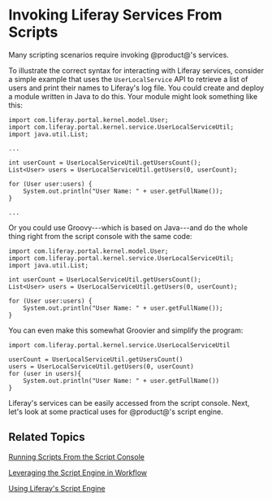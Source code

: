 # Invoking Liferay Services From Scripts [](id=invoking-liferay-services-from-scripts)

Many scripting scenarios require invoking @product@'s services.

To illustrate the correct syntax for interacting with Liferay services, consider
a simple example that uses the `UserLocalService` API to retrieve a list of
users and print their names to Liferay's log file. You could create and deploy 
a module written in Java to do this. Your module might look something like this:

    import com.liferay.portal.kernel.model.User;
    import com.liferay.portal.kernel.service.UserLocalServiceUtil;
    import java.util.List;

    ...
                
    int userCount = UserLocalServiceUtil.getUsersCount();
    List<User> users = UserLocalServiceUtil.getUsers(0, userCount);
    
    for (User user:users) {
        System.out.println("User Name: " + user.getFullName());
    }

    ...

Or you could use Groovy---which is based on Java---and do the whole thing right from the script console with the same code:

    import com.liferay.portal.kernel.model.User;
    import com.liferay.portal.kernel.service.UserLocalServiceUtil;
    import java.util.List;

    int userCount = UserLocalServiceUtil.getUsersCount();
    List<User> users = UserLocalServiceUtil.getUsers(0, userCount);
    
    for (User user:users) {
        System.out.println("User Name: " + user.getFullName());
    } 
 
You can even make this somewhat Groovier and simplify the program:

    import com.liferay.portal.kernel.service.UserLocalServiceUtil

    userCount = UserLocalServiceUtil.getUsersCount()
    users = UserLocalServiceUtil.getUsers(0, userCount)
    for (user in users){
        System.out.println("User Name: " + user.getFullName())
    }
 
Liferay's services can be easily accessed from the script console. Next, let's
look at some practical uses for @product@'s script engine.

## Related Topics [](id=related-topics)

[Running Scripts From the Script Console](/discover/portal/-/knowledge_base/7-0/running-scripts-from-the-script-console)

[Leveraging the Script Engine in Workflow](/discover/portal/-/knowledge_base/7-0/leveraging-the-script-engine-in-workflow)

[Using Liferay's Script Engine](/discover/portal/-/knowledge_base/7-0/using-liferays-script-engine)
